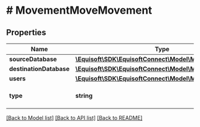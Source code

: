 # # MovementMoveMovement

## Properties

Name | Type | Description | Notes
------------ | ------------- | ------------- | -------------
**sourceDatabase** | [**\Equisoft\SDK\EquisoftConnect\Model\MovementDatabase**](MovementDatabase.md) |  |
**destinationDatabase** | [**\Equisoft\SDK\EquisoftConnect\Model\MovementDatabase**](MovementDatabase.md) |  |
**users** | [**\Equisoft\SDK\EquisoftConnect\Model\MovementUser[]**](MovementUser.md) |  |
**type** | **string** |  | [default to 'MOVE']

[[Back to Model list]](../../README.md#models) [[Back to API list]](../../README.md#endpoints) [[Back to README]](../../README.md)
